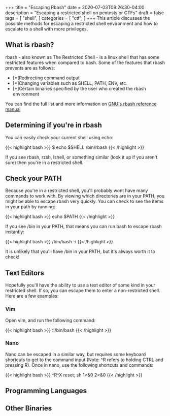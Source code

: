 +++
title = "Escaping Rbash"
date = 2020-07-03T09:26:30-04:00
description = "Escaping a restricted shell on pentests or CTFs"
draft = false
tags = [
    "shell",
]
categories = [
    "ctf",
]
+++
This article discusses the possible methods for escaping a restricted shell environment and how to escalate to a shell with more privileges.

## What is rbash?
rbash - also known as The Restricted Shell - is a linux shell that has some restricted features when compared to bash. Some of the features that rbash prevents are as follows:
 * [*]Redirecting command output
 * [*]Changing variables such as SHELL, PATH, ENV, etc. 
 * [*]Certain binaries specified by the user who created the rbash environment
 
 You can find the full list and more information on [GNU's rbash reference manual](https://www.gnu.org/software/bash/manual/html_node/The-Restricted-Shell.html)

## Determining if you're in rbash
You can easily check your current shell using echo:

{{< highlight bash >}}
$ echo $SHELL
/bin/rbash
{{< /highlight >}}


If you see rbash, rzsh, lshell, or something similar (look it up if you aren't sure) then you're in a restricted shell. 

## Check your PATH

Because you're in a restricted shell, you'll probably wont have many commands to work with. By viewing which directories are in your PATH, you might be able to escape rbash very quickly. You can check to see the items in your path by running:

{{< highlight bash >}}
echo $PATH
{{< /highlight >}}

If you see /bin in your PATH, that means you can run bash to escape rbash instantly:

{{< highlight bash >}}
/bin/bash -i
{{< /highlight >}}

It is unlikely that you'll have /bin in your PATH, but it's always worth it to check!

## Text Editors
Hopefully you'll have the ability to use a text editor of some kind in your restricted shell. If so, you can escape them to enter a non-restricted shell. Here are a few examples:

### Vim
Open vim, and run the following command:

{{< highlight bash >}}
:!/bin/bash
{{< /highlight >}}

### Nano
Nano can be escaped in a similar way, but requires some keyboard shortcuts to get to the command input (Note: ^R refers to holding CTRL and pressing R).
Once in nano, use the following shortcuts and commands:

{{< highlight bash >}}
^R^X
reset; sh 1>&0 2>&0
{{< /highlight >}}

## Programming Languages

## Other Binaries
